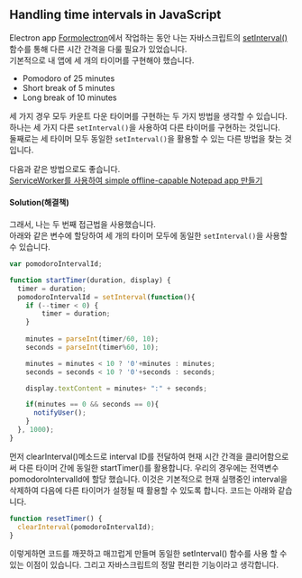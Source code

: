 ## Handling time intervals in JavaScript

Electron app [Formolectron](https://github.com/amitmerchant1990/pomolectron)에서 작업하는 동안 나는 자바스크립트의 [setInterval()](https://developer.mozilla.org/en-US/docs/Web/API/WindowOrWorkerGlobalScope/setInterval) 함수를 통해 다른 시간 간격을 다룰 필요가 있었습니다.    
기본적으로 내 앱에 세 개의 타이머를 구현해야 했습니다.  
- Pomodoro of 25 minutes
- Short break of 5 minutes
- Long break of 10 minutes  

세 가지 경우 모두 카운트 다운 타이머를 구현하는 두 가지 방법을 생각할 수 있습니다.   
하나는 세 가지 다른 `setInterval()`을 사용하여 다른 타이머를 구현하는 것입니다.  
둘째로는 세 타이머 모두 동일한 `setInterval()`을 활용할 수 있는 다른 방법을 찾는 것입니다.  


다음과 같은 방법으로도 좋습니다.  
[ServiceWorker를 사용하여 simple offline-capable Notepad app 만들기](https://www.amitmerchant.com/Building-Simple-Offline-Notepad-Using-Service-Worker/)

#### Solution(해결책)

그래서, 나는 두 번째 접근법을 사용했습니다.   
아래와 같은 변수에 할당하여 세 개의 타이머 모두에 동일한 `setInterval()`을 사용할 수 있습니다. 

```javascript
var pomodoroIntervalId;

function startTimer(duration, display) {
  timer = duration;
  pomodoroIntervalId = setInterval(function(){
    if (--timer < 0) {
        timer = duration;
    }
    
    minutes = parseInt(timer/60, 10);
    seconds = parseInt(timer%60, 10);

    minutes = minutes < 10 ? '0'+minutes : minutes;
    seconds = seconds < 10 ? '0'+seconds : seconds;

    display.textContent = minutes+ ":" + seconds;

    if(minutes == 0 && seconds == 0){
      notifyUser();
    }
  }, 1000);
}
```

먼저 clearInterval()메소드로 interval ID를 전달하여 현재 시간 간격을 클리어함으로써  다른 타이머 간에 동일한 startTimer()를 활용합니다. 우리의 경우에는 전역변수 pomodoroIntervalId에 할당 했습니다. 이것은 기본적으로 현재 실행중인 interval을 삭제하여 다음에 다른 타이머가 설정될 때 활용할 수 있도록 합니다. 코드는 아래와 같습니다.


```javascript
function resetTimer() {
  clearInterval(pomodoroIntervalId);
}

```

이렇게하면 코드를 깨끗하고 매끄럽게 만들며 동일한 setInterval() 함수를 사용 할 수있는 이점이 있습니다. 그리고 자바스크립트의 정말 편리한 기능이라고 생각합니다.  

